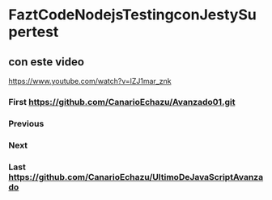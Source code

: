 # FaztCodeNodejsTestingconJestySupertest

## con este video
https://www.youtube.com/watch?v=lZJ1mar_znk
### First https://github.com/CanarioEchazu/Avanzado01.git
### Previous 
### Next 
### Last https://github.com/CanarioEchazu/UltimoDeJavaScriptAvanzado
